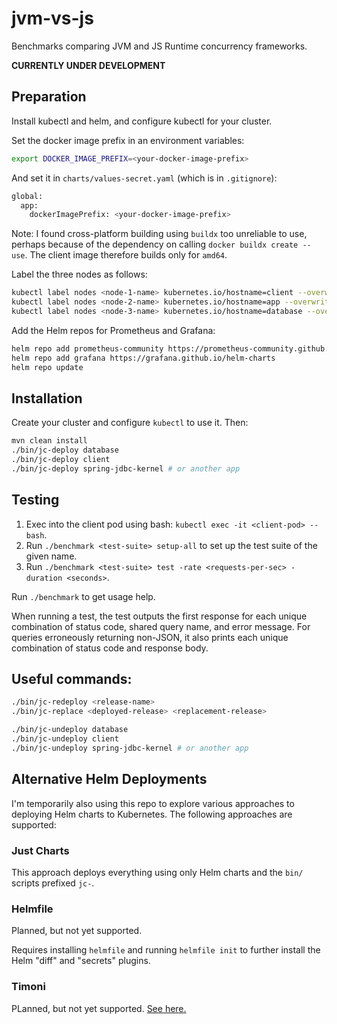 # jvm-vs-js

Benchmarks comparing JVM and JS Runtime concurrency frameworks.

**CURRENTLY UNDER DEVELOPMENT**

## Preparation

Install kubectl and helm, and configure kubectl for your cluster.

Set the docker image prefix in an environment variables:

```bash
export DOCKER_IMAGE_PREFIX=<your-docker-image-prefix>
```

And set it in `charts/values-secret.yaml` (which is in `.gitignore`):

```bash
global:
  app:
    dockerImagePrefix: <your-docker-image-prefix>
```

Note: I found cross-platform building using `buildx` too unreliable to use, 
perhaps because of the dependency on calling `docker buildx create --use`. 
The client image therefore builds only for `amd64`.

Label the three nodes as follows:

```bash
kubectl label nodes <node-1-name> kubernetes.io/hostname=client --overwrite
kubectl label nodes <node-2-name> kubernetes.io/hostname=app --overwrite
kubectl label nodes <node-3-name> kubernetes.io/hostname=database --overwrite
```

Add the Helm repos for Prometheus and Grafana:

```bash
helm repo add prometheus-community https://prometheus-community.github.io/helm-charts
helm repo add grafana https://grafana.github.io/helm-charts
helm repo update
```

## Installation

Create your cluster and configure `kubectl` to use it. Then:

```bash
mvn clean install
./bin/jc-deploy database
./bin/jc-deploy client
./bin/jc-deploy spring-jdbc-kernel # or another app
```

## Testing

1. Exec into the client pod using bash: `kubectl exec -it <client-pod> -- bash`.
2. Run `./benchmark <test-suite> setup-all` to set up the test suite of the given name.
3. Run `./benchmark <test-suite> test -rate <requests-per-sec> -duration <seconds>`.

Run `./benchmark` to get usage help.

When running a test, the test outputs the first response for each unique combination of
status code, shared query name, and error message. For queries erroneously returning
non-JSON, it also prints each unique combination of status code and response body.

## Useful commands:

```bash
./bin/jc-redeploy <release-name>
./bin/jc-replace <deployed-release> <replacement-release>

./bin/jc-undeploy database
./bin/jc-undeploy client
./bin/jc-undeploy spring-jdbc-kernel # or another app
```

## Alternative Helm Deployments

I'm temporarily also using this repo to explore various approaches to deploying Helm charts to 
Kubernetes. The following approaches are supported:

### Just Charts

This approach deploys everything using only Helm charts and the `bin/` scripts prefixed `jc-`.

### Helmfile

Planned, but not yet supported.

Requires installing `helmfile` and running `helmfile init` to further install the Helm "diff" 
and "secrets" plugins. 

### Timoni

PLanned, but not yet supported. [See here.](https://timoni.sh/)
